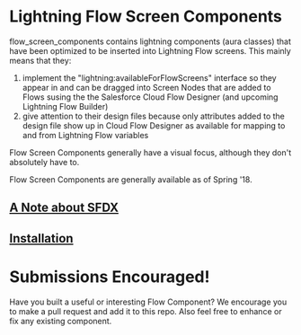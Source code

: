

# Lightning Flow Screen Components
flow_screen_components contains lightning components (aura classes) that have been optimized to be inserted into Lightning Flow screens. This mainly means that they:
1) implement the "lightning:availableForFlowScreens" interface so they appear in and can be dragged into Screen Nodes that are added to Flows susing the the Salesforce Cloud Flow Designer (and upcoming Lightning Flow Builder)
2) give attention to their design files because only attributes added to the design file show up in Cloud Flow Designer as available for mapping to and from Lightning Flow variables

Flow Screen Components generally have a visual focus, although they don't absolutely have to.

Flow Screen Components are generally available as of Spring '18. 


## [A Note about SFDX](../sfdxintro.md)

## [Installation](../install.md)

# Submissions Encouraged!
Have you built a useful or interesting Flow Component? We encourage you to make a pull request and add it to this repo. Also feel free to enhance or fix any existing component.
